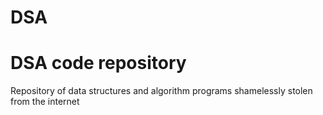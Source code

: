 # DSA
<h1> DSA code repository</h1>
<p>Repository of data structures and algorithm programs shamelessly stolen from the internet</p>
